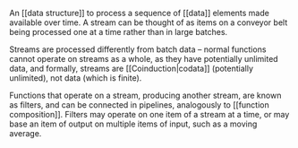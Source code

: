 An [[data structure]] to process a sequence of [[data]] elements made available over time. A stream can be thought of as items on a conveyor belt being processed one at a time rather than in large batches.

Streams are processed differently from batch data – normal functions cannot operate on streams as a whole, as they have potentially unlimited data, and formally, streams are [[Coinduction|codata]] (potentially unlimited), not data (which is finite). 

Functions that operate on a stream, producing another stream, are known as filters, and can be connected in pipelines, analogously to [[function composition]]. Filters may operate on one item of a stream at a time, or may base an item of output on multiple items of input, such as a moving average.
